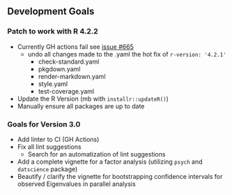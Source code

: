 ## Development Goals
  

### Patch to work with R 4.2.2
- Currently GH actions fail see [issue #665](https://github.com/r-lib/actions/issues/655)
  * undo all changes made to the .yaml the hot fix of `r-version: '4.2.1'`
    * check-standard.yaml
    * pkgdown.yaml
    * render-markdown.yaml
    * style.yaml
    * test-coverage.yaml
- Update the R Version (mb with `installr::updateR()`)
- Manually ensure all packages are up to date


### Goals for Version 3.0
- Add linter to CI (GH Actions)
- Fix all lint suggestions
  * Search for an automatization of lint suggestions
- Add a complete vignette for a factor analysis (utilizing `psych` and
  `datscience` package)
- Beautify / clarify the vignette for bootstrapping confidence
  intervals for observed Eigenvalues in parallel analysis

